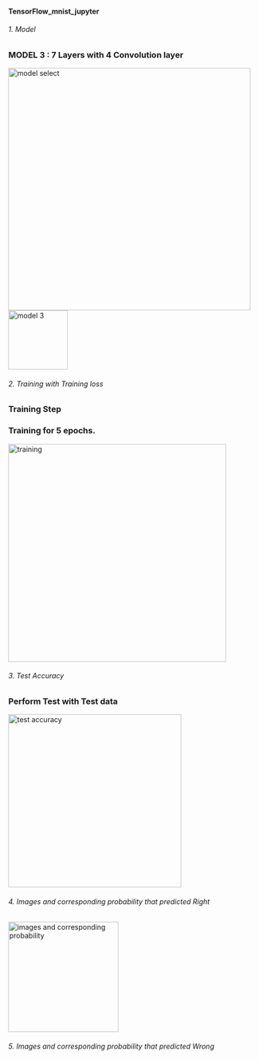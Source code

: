 #### TensorFlow_mnist_jupyter

###### 1. Model
### MODEL 3 : 7 Layers with 4 Convolution layer
<img width="486" alt="model select" src="https://user-images.githubusercontent.com/59687876/83595362-bba73480-a59c-11ea-8ebb-407b7564d102.png">
<img width="119" alt="model 3" src="https://user-images.githubusercontent.com/59687876/83595562-4f790080-a59d-11ea-8431-d1d41bc67a02.png">





###### 2. Training with Training loss
### Training Step
### Training for 5 epochs.
<img width="437" alt="training" src="https://user-images.githubusercontent.com/59687876/83595049-cf9e6680-a59b-11ea-8f17-996bd95a55db.png">





###### 3.  Test Accuracy
### Perform Test with Test data
<img width="347" alt="test accuracy" src="https://user-images.githubusercontent.com/59687876/83595616-7d5e4500-a59d-11ea-8f04-f783e2482b55.png">





###### 4. Images and corresponding probability that predicted Right
<img width="221" alt="images and corresponding probability" src="https://user-images.githubusercontent.com/59687876/83595690-b1396a80-a59d-11ea-8a1c-a1b4dddee4a0.png">




###### 5. Images and corresponding probability that predicted Wrong
